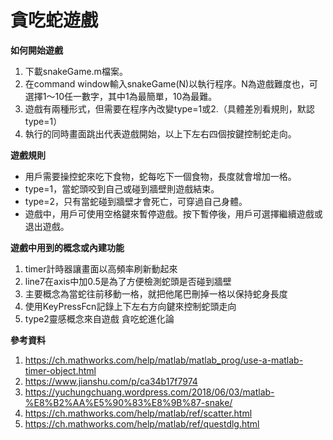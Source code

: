 # 貪吃蛇遊戲

**如何開始遊戲**
1. 下載snakeGame.m檔案。
2. 在command window輸入snakeGame(N)以執行程序。N為遊戲難度也，可選擇1～10任一數字，其中1為最簡單，10為最難。
3. 遊戲有兩種形式，但需要在程序內改變type=1或2.（具體差別看規則，默認type=1）
3. 執行的同時畫面跳出代表遊戲開始，以上下左右四個按鍵控制蛇走向。

**遊戲規則**
- 用戶需要操控蛇來吃下食物，蛇每吃下一個食物，長度就會增加一格。
- type=1，當蛇頭咬到自己或碰到牆壁則遊戲結束。
- type=2，只有當蛇碰到牆壁才會死亡，可穿過自己身體。
- 遊戲中，用戶可使用空格鍵來暫停遊戲。按下暫停後，用戶可選擇繼續遊戲或退出遊戲。

**遊戲中用到的概念或內建功能**
1. timer計時器讓畫面以高頻率刷新動起來
2. line7在axis中加0.5是為了方便檢測蛇頭是否碰到牆壁
3. 主要概念為當蛇往前移動一格，就把他尾巴刪掉一格以保持蛇身長度
4. 使用KeyPressFcn記錄上下左右方向鍵來控制蛇頭走向
5. type2靈感概念來自遊戲 貪吃蛇進化論


**參考資料**
1. https://ch.mathworks.com/help/matlab/matlab_prog/use-a-matlab-timer-object.html
2. https://www.jianshu.com/p/ca34b17f7974
3. https://yuchungchuang.wordpress.com/2018/06/03/matlab-%E8%B2%AA%E5%90%83%E8%9B%87-snake/
4. https://ch.mathworks.com/help/matlab/ref/scatter.html
5. https://ch.mathworks.com/help/matlab/ref/questdlg.html

